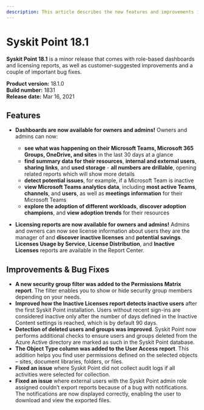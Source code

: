 ```yaml
---
description: This article describes the new features and improvements in Syskit Point version 18.1.
---
```


# Syskit Point 18.1

**Syskit Point 18.1** is a minor release that comes with role-based dashboards and licensing reports, as well as customer-suggested improvements and a couple of important bug fixes. 

**Product version:** 18.1.0  
**Build number:** 1831  
**Release date:** Mar 16, 2021

## Features

* **Dashboards are now available for owners and admins!** Owners and admins can now:
  * **see what was happening on their Microsoft Teams, Microsoft 365 Groups, OneDrive, and sites** in the last 30 days at a glance  
  * **find summary data for their resources**, **internal and external users**, **sharing links**, and **used storage** - **all numbers are drillable**, opening related reports which will show more details 
  * **detect potential issues**, for example, if a Microsoft Team is inactive
  * **view Microsoft Teams analytics data**, including **most active Teams**, **channels**, and **users**, as well as **meetings information** for their Microsoft Teams
  * **explore the adoption of different workloads**, **discover adoption champions**, and **view adoption trends** for their resources

* **Licensing reports are now available for owners and admins!** Admins and owners can now see license information about users they are the manager of and **discover inactive licenses** and **potential savings**. **Licenses Usage by Service**, **License Distribution**, and **Inactive Licenses** reports are available in the Report Center.

## Improvements & Bug Fixes
* **A new security group filter was added to the Permissions Matrix report**. The filter enables you to show or hide security group members depending on your needs.  
* **Improved how the Inactive Licenses report detects inactive users** after the first Syskit Point installation. Users without recent sign-ins are considered inactive only after the number of days defined in the Inactive Content settings is reached, which is by default 90 days. 
* **Detection of deleted users and groups was improved**. Syskit Point now performs additional checks to ensure users and groups deleted from the Azure Active directory are marked as such in the Syskit Point database. 
* **The Object Type column was added to the User Access report**. This addition helps you find user permissions defined on the selected objects – sites, document libraries, folders, or files. 
* **Fixed an issue** where Syskit Point did not collect audit logs if all activities were selected for collection.
* **Fixed an issue** where external users with the Syskit Point admin role assigned couldn’t export reports because of a bug with notifications. The notifications are now displayed correctly, enabling the user to download and view the exported files. 
